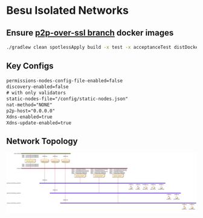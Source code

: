 # Besu Isolated Networks

## Ensure [p2p-over-ssl branch](https://github.com/perusworld/besu/tree/p2p-over-ssl) docker images
```bash
./gradlew clean spotlessApply build -x test -x acceptanceTest distDocker
```


## Key Configs
```
permissions-nodes-config-file-enabled=false
discovery-enabled=false
# with only validators
static-nodes-file="/config/static-nodes.json"
nat-method="NONE"
p2p-host="0.0.0.0"
Xdns-enabled=true
Xdns-update-enabled=true

```


## Network Topology
![Network Topology](/network-topology.png)